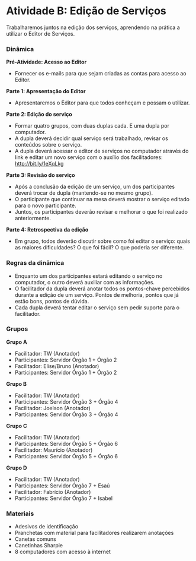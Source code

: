 # Atividade B: Edição de Serviços
Trabalharemos juntos na edição dos serviços, aprendendo na prática a utilizar o Editor de Serviços. 


### Dinâmica

**Pré-Atividade: Acesso ao Editor**
* Fornecer os e-mails para que sejam criadas as contas para acesso ao Editor.

**Parte 1: Apresentação do Editor**
* Apresentaremos o Editor para que todos conheçam e possam o utilizar.

**Parte 2: Edição do serviço**
* Formar quatro grupos, com duas duplas cada. E uma dupla por computador.
* A dupla deverá decidir qual serviço será trabalhado, revisar os conteúdos sobre o serviço.
* A dupla deverá acessar o editor de serviços no computador através do link e editar um novo serviço com o auxílio dos facilitadores: http://bit.ly/1eXqLkg

**Parte 3: Revisão do serviço**
* Após a conclusão da edição de um serviço, um dos participantes deverá trocar de dupla (mantendo-se no mesmo grupo).
* O participante que continuar na mesa deverá mostrar o serviço editado para o novo participante.
* Juntos, os participantes deverão revisar e melhorar o que foi realizado anteriormente.

**Parte 4: Retrospectiva da edição**
* Em grupo, todos deverão discutir sobre como foi editar o serviço: quais as maiores dificuldades? O que foi fácil? O que poderia ser diferente.


### Regras da dinâmica

* Enquanto um dos participantes estará editando o serviço no computador, o outro deverá auxiliar com as informações.
* O facilitador da dupla deverá anotar todos os pontos-chave percebidos durante a edição de um serviço. Pontos de melhoria, pontos que já estão bons, pontos de dúvida.
* Cada dupla deverá tentar editar o serviço sem pedir suporte para o facilitador.


### Grupos

**Grupo A**
* Facilitador: TW (Anotador)
* Participantes: Servidor Órgão 1 + Órgão 2
* Facilitador: Elise/Bruno (Anotador)
* Participantes: Servidor Órgão 1 + Órgão 2

**Grupo B**
* Facilitador: TW (Anotador)
* Participantes: Servidor Órgão 3 + Órgão 4
* Facilitador: Joelson (Anotador)
* Participantes: Servidor Órgão 3 + Órgão 4

**Grupo C**
* Facilitador: TW (Anotador)
* Participantes: Servidor Órgão 5 + Órgão 6 
* Facilitador: Maurício (Anotador)
* Participantes: Servidor Órgão 5 + Órgão 6

**Grupo D**
* Facilitador: TW (Anotador)
* Participantes: Servidor Órgão 7 + Esaú
* Facilitador: Fabrício (Anotador)
* Participantes: Servidor Órgão 7 + Isabel

### Materiais
* Adesivos de identificação
* Pranchetas com material para facilitadores realizarem anotações
* Canetas comuns
* Canetinhas Sharpie
* 8 computadores com acesso à internet